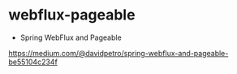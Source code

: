 # webflux-pageable

* Spring WebFlux and Pageable

https://medium.com/@davidpetro/spring-webflux-and-pageable-be55104c234f
